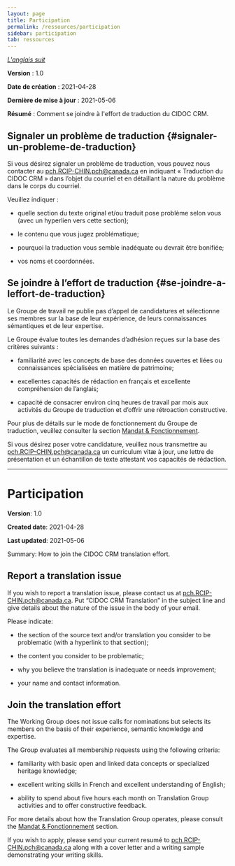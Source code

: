 ```yaml
---
layout: page
title: Participation
permalink: /ressources/participation
sidebar: participation
tab: ressources
---
```


[*L'anglais suit*](#participation-en)

**Version** : 1.0

**Date de création** : 2021-04-28

**Dernière de mise à jour** : 2021-05-06

**Résumé** : Comment se joindre à l'effort de traduction du CIDOC CRM.

## Signaler un problème de traduction {#signaler-un-probleme-de-traduction}

Si vous désirez signaler un problème de traduction, vous pouvez nous contacter au [pch.RCIP-CHIN.pch@canada.ca](mailto:pch.RCIP-CHIN.pch@canada.ca) en indiquant « Traduction du CIDOC CRM » dans l’objet du courriel et en détaillant la nature du problème dans le corps du courriel.

Veuillez indiquer :

  - quelle section du texte original et/ou traduit pose problème selon vous (avec un hyperlien vers cette section);

  - le contenu que vous jugez problématique;

  - pourquoi la traduction vous semble inadéquate ou devrait être bonifiée;

  - vos noms et coordonnées.

## Se joindre à l’effort de traduction {#se-joindre-a-leffort-de-traduction}

Le Groupe de travail ne publie pas d’appel de candidatures et sélectionne ses membres sur la base de leur expérience, de leurs connaissances sémantiques et de leur expertise.

Le Groupe évalue toutes les demandes d’adhésion reçues sur la base des critères suivants :

  - familiarité avec les concepts de base des données ouvertes et liées ou connaissances spécialisées en matière de patrimoine;

  - excellentes capacités de rédaction en français et excellente compréhension de l’anglais;

  - capacité de consacrer environ cinq heures de travail par mois aux activités du Groupe de traduction et d’offrir une rétroaction constructive.

Pour plus de détails sur le mode de fonctionnement du Groupe de traduction, veuillez consulter la section [Mandat & Fonctionnement](https://chin-rcip.github.io/cidoc_crm_fr-ca/ressources/mandat-fonctionnement).

Si vous désirez poser votre candidature, veuillez nous transmettre au [pch.RCIP-CHIN.pch@canada.ca](mailto:pch.RCIP-CHIN.pch@canada.ca) un curriculum vitæ à jour, une lettre de présentation et un échantillon de texte attestant vos capacités de rédaction.


---

<h1 class="post-title" id="participation-en">Participation</h1>

**Version**: 1.0

**Created date**: 2021-04-28

**Last updated**: 2021-05-06

Summary: How to join the CIDOC CRM translation effort.


## Report a translation issue

If you wish to report a translation issue, please contact us at [pch.RCIP-CHIN.pch@canada.ca](mailto:pch.RCIP-CHIN.pch@canada.ca). Put “CIDOC CRM Translation” in the subject line and give details about the nature of the issue in the body of your email.

Please indicate:

  - the section of the source text and/or translation you consider to be problematic (with a hyperlink to that section);

  - the content you consider to be problematic;

  - why you believe the translation is inadequate or needs improvement;

  - your name and contact information.

## Join the translation effort

The Working Group does not issue calls for nominations but selects its members on the basis of their experience, semantic knowledge and expertise.

The Group evaluates all membership requests using the following criteria:

  - familiarity with basic open and linked data concepts or specialized heritage knowledge;

  - excellent writing skills in French and excellent understanding of English;

  - ability to spend about five hours each month on Translation Group activities and to offer constructive feedback.

For more details about how the Translation Group operates, please consult the [Mandat & Fonctionnement](https://chin-rcip.github.io/cidoc_crm_fr-ca/ressources/mandat-fonctionnement) section.

If you wish to apply, please send your current resumé to [pch.RCIP-CHIN.pch@canada.ca](mailto:pch.RCIP-CHIN.pch@canada.ca) along with a cover letter and a writing sample demonstrating your writing skills.
